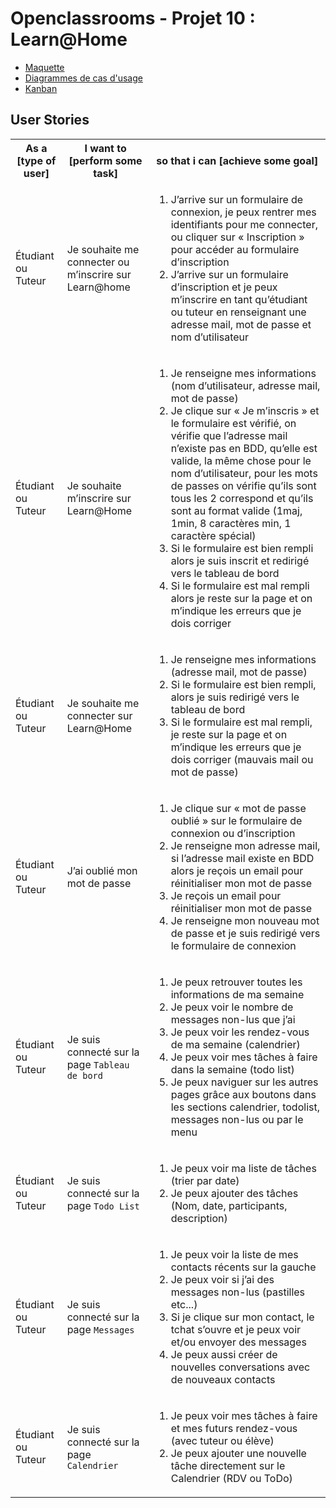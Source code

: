# Openclassrooms - Projet 10 : Learn@Home

-   [Maquette](https://www.figma.com/file/HSalmufThELKErfAZrw35N/Learn%40Home?type=design&node-id=0%3A1&t=M8t2obJkDaZ1dWxx-1)
-   [Diagrammes de cas d'usage](https://github.com/floriansimunek/OC-P10/blob/master/Diagrammes%20de%20cas%20d%E2%80%99usage.pdf)
-   [Kanban](https://github.com/users/floriansimunek/projects/4)

## User Stories

<table>
  <tr>
    <th>As a [type of user]</th>
    <th>I want to [perform some task]</th>
    <th>so that i can [achieve some goal]</th>
  </tr>

  <tr>
    <td>Étudiant ou Tuteur</td>
    <td>Je souhaite me connecter ou m’inscrire sur Learn@home</td>
	<td>
		<ol>
			<li>J’arrive sur un formulaire de connexion, je peux rentrer mes identifiants pour me connecter, ou cliquer sur « Inscription » pour accéder au formulaire d’inscription</li>
			<li>J’arrive sur un formulaire d’inscription et je peux m’inscrire en tant qu’étudiant ou tuteur en renseignant une adresse mail, mot de passe et nom d’utilisateur</li>
		</ol>
	</td>
  </tr>
  <tr>
    <td>Étudiant ou Tuteur</td>
    <td>Je souhaite m’inscrire sur Learn@Home</td>
	<td>
		<ol>
			<li>Je renseigne mes informations (nom d’utilisateur, adresse mail, mot de passe)</li>
			<li>Je clique sur « Je m’inscris » et le formulaire est vérifié, on vérifie que l’adresse mail n’existe pas en BDD, qu’elle est valide, la même chose pour le nom d’utilisateur, pour les mots de passes on vérifie qu’ils sont tous les 2 correspond et qu’ils sont au format valide (1maj, 1min, 8 caractères min, 1 caractère spécial)</li>
			<li>Si le formulaire est bien rempli alors je suis inscrit et redirigé vers le tableau de bord</li>
			<li>Si le formulaire est mal rempli alors je reste sur la page et on m’indique les erreurs que je dois corriger</li>
		</ol>
	</td>
  </tr>
  <tr>
    <td>Étudiant ou Tuteur</td>
    <td>Je souhaite me connecter sur Learn@Home</td>
	<td>
		<ol>
			<li>Je renseigne mes informations (adresse mail, mot de passe)</li>
			<li>Si le formulaire est bien rempli, alors je suis redirigé vers le tableau de bord</li>
			<li>Si le formulaire est mal rempli, je reste sur la page et on m’indique les erreurs que je dois corriger (mauvais mail ou mot de passe)</li>
		</ol>
	</td>
  </tr>
  <tr>
    <td>Étudiant ou Tuteur</td>
    <td>J’ai oublié mon mot de passe</td>
	<td>
		<ol>
			<li>Je clique sur « mot de passe oublié » sur le formulaire de connexion ou d’inscription</li>
			<li>Je renseigne mon adresse mail, si l’adresse mail existe en BDD alors je reçois un email pour réinitialiser mon mot de passe</li>
			<li>Je reçois un email pour réinitialiser mon mot de passe</li>
			<li>Je renseigne mon nouveau mot de passe et je suis redirigé vers le formulaire de connexion</li>
		</ol>
	</td>
  </tr>
  <tr>
    <td>Étudiant ou Tuteur</td>
    <td>Je suis connecté sur la page <code>Tableau de bord</code></td>
	<td>
		<ol>
			<li>Je peux retrouver toutes les informations de ma semaine</li>
			<li>Je peux voir le nombre de messages non-lus que j’ai</li>
			<li>Je peux voir les rendez-vous de ma semaine (calendrier)</li>
			<li>Je peux voir mes tâches à faire dans la semaine (todo list)</li>
			<li>Je peux naviguer sur les autres pages grâce aux boutons dans les sections calendrier, todolist, messages non-lus ou par le menu</li>
		</ol>
	</td>
  </tr>
  <tr>
    <td>Étudiant ou Tuteur</td>
    <td>Je suis connecté sur la page <code>Todo List</code></td>
	<td>
		<ol>
			<li>Je peux voir ma liste de tâches (trier par date)</li>
			<li>Je peux ajouter des tâches (Nom, date, participants, description)</li>
		</ol>
	</td>
  </tr>
    <tr>
    <td>Étudiant ou Tuteur</td>
    <td>Je suis connecté sur la page <code>Messages</code></td>
	<td>
		<ol>
			<li>Je peux voir la liste de mes contacts récents sur la gauche</li>
			<li>Je peux voir si j’ai des messages non-lus (pastilles etc...)</li>
			<li>Si je clique sur mon contact, le tchat s’ouvre et je peux voir et/ou envoyer des messages</li>
			<li>Je peux aussi créer de nouvelles conversations avec de nouveaux contacts</li>
		</ol>
	</td>
  </tr>
  <tr>
    <td>Étudiant ou Tuteur</td>
    <td>Je suis connecté sur la page <code>Calendrier</code></td>
	<td>
		<ol>
			<li>Je peux voir mes tâches à faire et mes futurs rendez-vous (avec tuteur ou élève)</li>
			<li>Je peux ajouter une nouvelle tâche directement sur le Calendrier (RDV ou ToDo)</li>
		</ol>
	</td>
  </tr>
</table>
